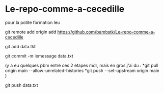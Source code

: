 # Le-repo-comme-a-cecedille
pour la potite formation leu

git remote add origin add https://github.com/bambstk/Le-repo-comme-a-cecedille

git add data.tkt

git commit -m lemessage data.txt

(y a eu quelques pbm entre ces 2 etapes mdr, mais en gros j'ai du :
*git pull origin main --allow-unrelated-histories
*git push --set-upstream origin main
)

git push data.txt
